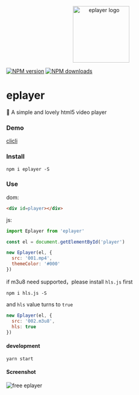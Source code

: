 <p align="center"><img src="http://wx2.sinaimg.cn/mw690/0060lm7Tly1fva3l3izvtj30dw0dwjs1.jpg" alt="eplayer logo" width="150px"></p>

[![NPM version](https://img.shields.io/npm/v/eplayer.svg?style=flat-square)](https://npmjs.com/package/eplayer)
[![NPM downloads](https://img.shields.io/npm/dm/eplayer.svg?style=flat-square)](https://npmjs.com/package/eplayer)

# eplayer

:dart: A simple and lovely html5 video player

### Demo

[clicli](http://localhost:3000/p/82)

### Install

```shell
npm i eplayer -S
```

### Use

dom:
```html
<div id=player></div>
```
js:
```javascript
import Eplayer from 'eplayer'

const el = document.getElementById('player')

new Eplayer(el, {
  src: '001.mp4',
  themeColor: '#000'
})
```

if m3u8 need supported，please install `hls.js` first

```shell
npm i hls.js -S
```

and `hls` value turns to `true`

```javascript
new Eplayer(el, {
  src: '002.m3u8',
  hls: true
})
```
#### development

```shell
yarn start
```

#### Screenshot
![free eplayer](http://ww1.sinaimg.cn/orj480/0065Zy9egy1fvb65505hkj30rp0fk4e5.jpg)